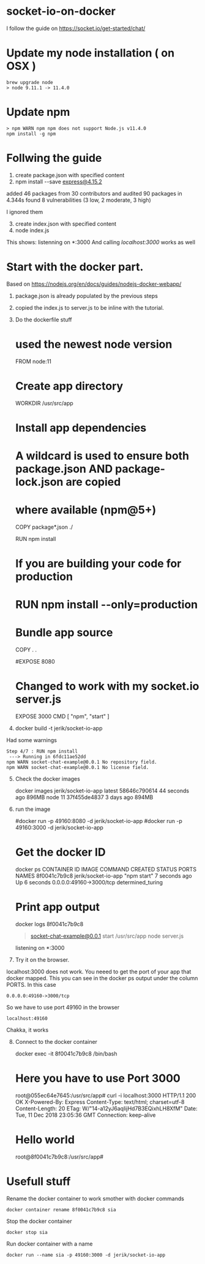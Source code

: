 # socket-io-on-docker

I follow the guide on https://socket.io/get-started/chat/

# Update my node installation ( on OSX )

	brew upgrade node
	> node 9.11.1 -> 11.4.0

# Update npm 

	> npm WARN npm npm does not support Node.js v11.4.0
	npm install -g npm

# Follwing the guide

1. create package.json with specified content
2. npm install --save express@4.15.2

added 46 packages from 30 contributors and audited 90 packages in 4.344s
found 8 vulnerabilities (3 low, 2 moderate, 3 high)

I ignored them 

3. create index.json with specified content
4. node index.js

This shows: listenning on \*:3000
And calling _localhost:3000_ works as well

# Start with the docker part. 
Based on https://nodejs.org/en/docs/guides/nodejs-docker-webapp/

1. package.json is already populated by the previous steps

2. copied the index.js to server.js to be inline with the tutorial. 

3. Do the dockerfile stuff


    # used the newest node version 
	FROM node:11

	# Create app directory
	WORKDIR /usr/src/app

	# Install app dependencies
	# A wildcard is used to ensure both package.json AND package-lock.json are copied
	# where available (npm@5+)
	COPY package*.json ./

	RUN npm install
	# If you are building your code for production
	# RUN npm install --only=production

	# Bundle app source
	COPY . .

	#EXPOSE 8080
	# Changed to work with my socket.io server.js
	EXPOSE 3000
	CMD [ "npm", "start" ]

4. docker build -t jerik/socket-io-app

Had some warnings

	Step 4/7 : RUN npm install
	 ---> Running in 6fdc11ae52dd
	npm WARN socket-chat-example@0.0.1 No repository field.
	npm WARN socket-chat-example@0.0.1 No license field.

5. Check the docker images

	docker images
	jerik/socket-io-app      latest              58646c790614        44 seconds ago      896MB
	node                     11                  37f455de4837        3 days ago          894MB

6. run the image

	#docker run -p 49160:8080 -d jerik/socket-io-app
	#docker run -p 49160:3000 -d jerik/socket-io-app

	# Get the docker ID
	docker ps
	CONTAINER ID        IMAGE                 COMMAND             CREATED             STATUS              PORTS                     NAMES
	8f0041c7b9c8        jerik/socket-io-app   "npm start"         7 seconds ago       Up 6 seconds        0.0.0.0:49160->3000/tcp   determined_turing

	# Print app output
	docker logs 8f0041c7b9c8

	> socket-chat-example@0.0.1 start /usr/src/app
	> node server.js

	listening on *:3000

7. Try it on the browser. 
	
localhost:3000 does not work. You neeed to get the port of your app that docker mapped. This you can see in the
docker ps output under the column PORTS. In this case  

	0.0.0.0:49160->3000/tcp

So we have to use port 49160 in the browser

	localhost:49160 

Chakka, it works

8. Connect to the docker container 

	docker exec -it 8f0041c7b9c8 /bin/bash

	# Here you have to use Port 3000
	root@055ec64e7645:/usr/src/app# curl -i localhost:3000
	HTTP/1.1 200 OK
	X-Powered-By: Express
	Content-Type: text/html; charset=utf-8
	Content-Length: 20
	ETag: W/"14-a12yJ6aqIijHd7B3EQixhLH8XfM"
	Date: Tue, 11 Dec 2018 23:05:36 GMT
	Connection: keep-alive

	<h1>Hello world</h1>root@8f0041c7b9c8:/usr/src/app#


# Usefull stuff

Rename the docker container to work smother with docker commands

	docker container rename 8f0041c7b9c8 sia

Stop the docker container

	docker stop sia

Run docker container with a name 

	docker run --name sia -p 49160:3000 -d jerik/socket-io-app
